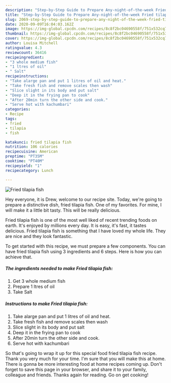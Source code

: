 ```yaml
---
description: "Step-by-Step Guide to Prepare Any-night-of-the-week Fried tilapia fish"
title: "Step-by-Step Guide to Prepare Any-night-of-the-week Fried tilapia fish"
slug: 2069-step-by-step-guide-to-prepare-any-night-of-the-week-fried-tilapia-fish
date: 2020-09-09T16:04:03.162Z
image: https://img-global.cpcdn.com/recipes/8c8f2bc04690558f/751x532cq70/fried-tilapia-fish-recipe-main-photo.jpg
thumbnail: https://img-global.cpcdn.com/recipes/8c8f2bc04690558f/751x532cq70/fried-tilapia-fish-recipe-main-photo.jpg
cover: https://img-global.cpcdn.com/recipes/8c8f2bc04690558f/751x532cq70/fried-tilapia-fish-recipe-main-photo.jpg
author: Louisa Mitchell
ratingvalue: 4.3
reviewcount: 36416
recipeingredient:
- "3 whole medium fish"
- "1 ltres of oil"
- " Salt"
recipeinstructions:
- "Take alarge pan and put 1 litres of oil and heat."
- "Take fresh fish and remove scales then wash"
- "Slice slight in its body and put salt"
- "Deep it in the frying pan to cook"
- "After 20min turn the other side and cook."
- "Serve hot with kachumbari"
categories:
- Recipe
tags:
- fried
- tilapia
- fish

katakunci: fried tilapia fish 
nutrition: 106 calories
recipecuisine: American
preptime: "PT35M"
cooktime: "PT40M"
recipeyield: "1"
recipecategory: Lunch

---
```



![Fried tilapia fish](https://img-global.cpcdn.com/recipes/8c8f2bc04690558f/751x532cq70/fried-tilapia-fish-recipe-main-photo.jpg)

Hey everyone, it is Drew, welcome to our recipe site. Today, we're going to prepare a distinctive dish, fried tilapia fish. One of my favorites. For mine, I will make it a little bit tasty. This will be really delicious.

Fried tilapia fish is one of the most well liked of recent trending foods on earth. It's enjoyed by millions every day. It is easy, it's fast, it tastes delicious. Fried tilapia fish is something that I have loved my whole life. They are nice and they look fantastic.




To get started with this recipe, we must prepare a few components. You can have fried tilapia fish using 3 ingredients and 6 steps. Here is how you can achieve that.

<!--inarticleads1-->

##### The ingredients needed to make Fried tilapia fish:

1. Get 3 whole medium fish
1. Prepare 1 ltres of oil
1. Take  Salt




<!--inarticleads2-->

##### Instructions to make Fried tilapia fish:

1. Take alarge pan and put 1 litres of oil and heat.
1. Take fresh fish and remove scales then wash
1. Slice slight in its body and put salt
1. Deep it in the frying pan to cook
1. After 20min turn the other side and cook.
1. Serve hot with kachumbari




So that's going to wrap it up for this special food fried tilapia fish recipe. Thank you very much for your time. I'm sure that you will make this at home. There is gonna be more interesting food at home recipes coming up. Don't forget to save this page in your browser, and share it to your family, colleague and friends. Thanks again for reading. Go on get cooking!
